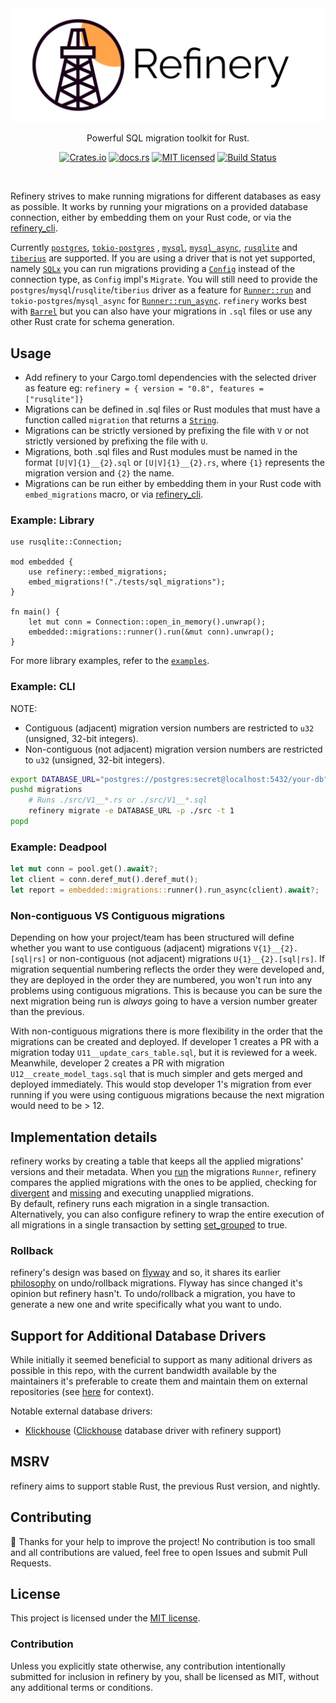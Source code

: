 <div align="center">
    <img src="assets/logo_wide.svg" alt="refinery Logo">

Powerful SQL migration toolkit for Rust.

[![Crates.io][crates-badge]][crates-url]
[![docs.rs][docs-badge]][docs-url]
[![MIT licensed][mit-badge]][mit-url]
[![Build Status][circleci-badge]][circleci-url]

[crates-badge]: https://img.shields.io/crates/v/refinery.svg
[crates-url]: https://crates.io/crates/refinery
[docs-badge]: https://docs.rs/refinery/badge.svg
[docs-url]: https://docs.rs/refinery/
[mit-badge]: https://img.shields.io/badge/license-MIT-blue.svg
[mit-url]: LICENSE
[circleci-badge]: https://img.shields.io/circleci/build/github/rust-db/refinery
[circleci-url]: https://circleci.com/gh/rust-db/refinery/tree/master

</div>
<br/>

Refinery strives to make running migrations for different databases as easy as possible.
It works by running your migrations on a provided database connection, either by embedding them on your Rust code, or via the [refinery_cli].

Currently [`postgres`](https://crates.io/crates/postgres), [`tokio-postgres`](https://crates.io/crates/tokio-postgres) , [`mysql`](https://crates.io/crates/mysql), [`mysql_async`](https://crates.io/crates/mysql_async), [`rusqlite`](https://crates.io/crates/rusqlite) and [`tiberius`](https://github.com/prisma/tiberius) are supported.
If you are using a driver that is not yet supported, namely [`SQLx`](https://github.com/launchbadge/sqlx) you can run migrations providing a [`Config`](https://docs.rs/refinery/latest/refinery/config/struct.Config.html) instead of the connection type, as `Config` impl's `Migrate`. You will still need to provide the `postgres`/`mysql`/`rusqlite`/`tiberius` driver as a feature for [`Runner::run`](https://docs.rs/refinery/latest/refinery/struct.Runner.html#method.run) and `tokio-postgres`/`mysql_async` for [`Runner::run_async`](https://docs.rs/refinery/latest/refinery/struct.Runner.html#method.run_async).
`refinery` works best with [`Barrel`](https://crates.io/crates/barrel) but you can also have your migrations in `.sql` files or use any other Rust crate for schema generation.

## Usage

- Add refinery to your Cargo.toml dependencies with the selected driver as feature eg: `refinery = { version = "0.8", features = ["rusqlite"]}`
- Migrations can be defined in .sql files or Rust modules that must have a function called `migration` that returns a [`String`](https://doc.rust-lang.org/std/string/struct.String.html).
- Migrations can be strictly versioned by prefixing the file with `V` or not strictly versioned by prefixing the file with `U`.
- Migrations, both .sql files and Rust modules must be named in the format `[U|V]{1}__{2}.sql` or `[U|V]{1}__{2}.rs`, where `{1}` represents the migration version and `{2}` the name.
- Migrations can be run either by embedding them in your Rust code with `embed_migrations` macro, or via [refinery_cli].

### Example: Library
```rust,no_run
use rusqlite::Connection;

mod embedded {
    use refinery::embed_migrations;
    embed_migrations!("./tests/sql_migrations");
}

fn main() {
    let mut conn = Connection::open_in_memory().unwrap();
    embedded::migrations::runner().run(&mut conn).unwrap();
}
```

For more library examples, refer to the [`examples`](https://github.com/rust-db/refinery/tree/main/examples).
### Example: CLI

NOTE: 

- Contiguous (adjacent) migration version numbers are restricted to `u32` (unsigned, 32-bit integers).
- Non-contiguous (not adjacent) migration version numbers are restricted to `u32` (unsigned, 32-bit integers).

```bash
export DATABASE_URL="postgres://postgres:secret@localhost:5432/your-db"
pushd migrations
    # Runs ./src/V1__*.rs or ./src/V1__*.sql 
    refinery migrate -e DATABASE_URL -p ./src -t 1
popd
```

### Example: Deadpool

```rust
let mut conn = pool.get().await?;
let client = conn.deref_mut().deref_mut();
let report = embedded::migrations::runner().run_async(client).await?;
```

### Non-contiguous VS Contiguous migrations

Depending on how your project/team has been structured will define whether you want to use contiguous (adjacent) migrations `V{1}__{2}.[sql|rs]` or non-contiguous (not adjacent) migrations `U{1}__{2}.[sql|rs]`.
If migration sequential numbering reflects the order they were developed and, they are deployed in the order they are numbered, you won't run into any problems using contiguous migrations.
This is because you can be sure the next migration being run is _always_ going to have a version number greater than the previous.

With non-contiguous migrations there is more flexibility in the order that the migrations can be created and deployed.
If developer 1 creates a PR with a migration today `U11__update_cars_table.sql`, but it is reviewed for a week.
Meanwhile, developer 2 creates a PR with migration `U12__create_model_tags.sql` that is much simpler and gets merged and deployed immediately.
This would stop developer 1's migration from ever running if you were using contiguous migrations because the next migration would need to be > 12.

## Implementation details

refinery works by creating a table that keeps all the applied migrations' versions and their metadata. When you [run](https://docs.rs/refinery/latest/refinery/struct.Runner.html#method.run) the migrations `Runner`, refinery compares the applied migrations with the ones to be applied, checking for [divergent](https://docs.rs/refinery/latest/refinery/struct.Runner.html#method.set_abort_divergent) and [missing](https://docs.rs/refinery/latest/refinery/struct.Runner.html#method.set_abort_missing) and executing unapplied migrations.\
By default, refinery runs each migration in a single transaction. Alternatively, you can also configure refinery to wrap the entire execution of all migrations in a single transaction by setting [set_grouped](https://docs.rs/refinery/latest/refinery/struct.Runner.html#method.set_grouped) to true.

### Rollback

refinery's design was based on [flyway](https://flywaydb.org/) and so, it shares its earlier [philosophy](https://web.archive.org/web/20191226033347/https://flywaydb.org/documentation/command/undo#important-notes) on undo/rollback migrations. 
Flyway has since changed it's opinion but refinery hasn't. To undo/rollback a migration, you have to generate a new one and write specifically what you want to undo.

## Support for Additional Database Drivers

While initially it seemed beneficial to support as many aditional drivers as possible in this repo, with the current bandwidth available by the maintainers it's preferable to create them and maintain them on external repositories (see [here](https://github.com/rust-db/refinery/pull/264#issuecomment-1419198667) for context).

Notable external database drivers:

- [Klickhouse](https://github.com/Protryon/klickhouse) ([Clickhouse](https://clickhouse.tech/docs/en/) database driver with refinery support)


## MSRV

refinery aims to support stable Rust, the previous Rust version, and nightly.

## Contributing

:balloon: Thanks for your help to improve the project!
No contribution is too small and all contributions are valued, feel free to open Issues and submit Pull Requests.

## License

This project is licensed under the [MIT license](LICENSE).

### Contribution

Unless you explicitly state otherwise, any contribution intentionally submitted
for inclusion in refinery by you, shall be licensed as MIT, without any additional
terms or conditions.

[refinery_cli]: https://crates.io/crates/refinery_cli
